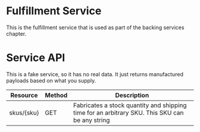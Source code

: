 # Fulfillment Service
This is the fulfillment service that is used as part of the backing services chapter.

# Service API
This is a fake service, so it has no real data. It just returns manufactured payloads based on what you supply.

| Resource | Method | Description |
|---|---|---|
| skus/{sku} | GET | Fabricates a stock quantity and shipping time for an arbitrary SKU. This SKU can be any string |
